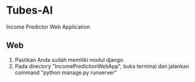 # Tubes-AI
Income Predictor Web Application

## Web
1. Pastikan Anda sudah memiliki modul django.
2. Pada directory "IncomePredictionWebApp", buka terminal dan jalankan command "python manage.py runserver"
